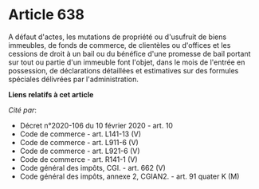 # Article 638

A défaut d'actes, les mutations de propriété ou d'usufruit de biens immeubles, de fonds de commerce, de clientèles ou
d'offices et les cessions de droit à un bail ou du bénéfice d'une promesse de bail portant sur tout ou partie d'un immeuble
font l'objet, dans le mois de l'entrée en possession, de déclarations détaillées et estimatives sur des formules spéciales
délivrées par l'administration.

**Liens relatifs à cet article**

_Cité par_:

  - Décret n°2020-106 du 10 février 2020 - art. 10
  - Code de commerce - art. L141-13 (V)
  - Code de commerce - art. L911-6 (V)
  - Code de commerce - art. L921-6 (V)
  - Code de commerce - art. R141-1 (V)
  - Code général des impôts, CGI. - art. 662 (V)
  - Code général des impôts, annexe 2, CGIAN2. - art. 91 quater K (M)

